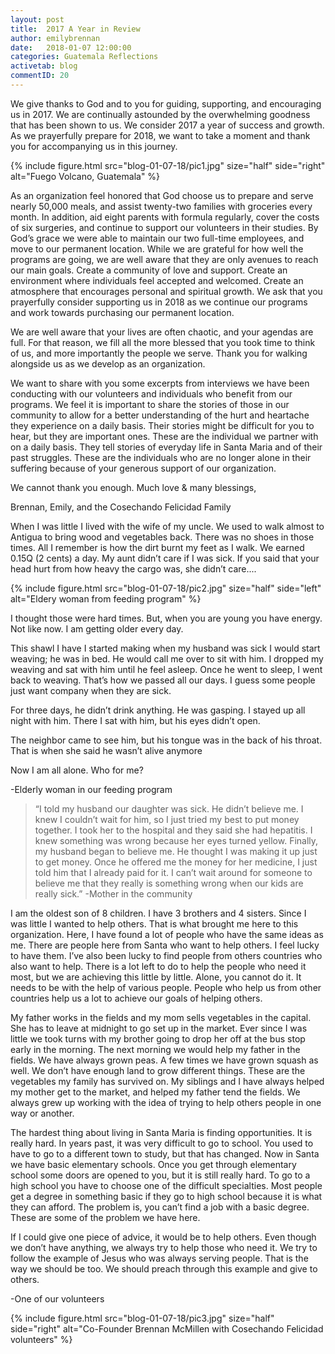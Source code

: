 ```yaml
---
layout: post
title:  2017 A Year in Review
author: emilybrennan
date:   2018-01-07 12:00:00
categories: Guatemala Reflections
activetab: blog
commentID: 20
---
```


We give thanks to God and to you for guiding, supporting, and encouraging us in 2017. We are continually astounded by the overwhelming goodness that has been shown to us. We consider 2017 a year of success and growth. As we prayerfully prepare for 2018, we want to take a moment and thank you for accompanying us in this journey. 

{% include figure.html src="blog-01-07-18/pic1.jpg" size="half" side="right" alt="Fuego Volcano, Guatemala" %}

As an organization feel honored that God choose us to prepare and serve nearly 50,000 meals, and assist twenty-two families with groceries every month. In addition, aid eight parents with formula regularly, cover the costs of six surgeries, and continue to support our volunteers in their studies. By God’s grace we were able to maintain our two full-time employees, and move to our permanent location. While we are grateful for how well the programs are going, we are well aware that they are only avenues to reach our main goals. Create a community of love and support. Create an environment where individuals feel accepted and welcomed. Create an atmosphere that encourages personal and spiritual growth. We ask that you prayerfully consider supporting us in 2018 as we continue our programs and work towards purchasing our permanent location.

We are well aware that your lives are often chaotic, and your agendas are full. For that reason, we fill all the more blessed that you took time to think of us, and more importantly the people we serve.  Thank you for walking alongside us as we develop as an organization. 

We want to share with you some excerpts from interviews we have been conducting with our volunteers and individuals who benefit from our programs. We feel it is important to share the stories of those in our community to allow for a better understanding of the hurt and heartache they experience on a daily basis. Their stories might be difficult for you to hear, but they are important ones. These are the individual we partner with on a daily basis.  They tell stories of everyday life in Santa Maria and of their past struggles. These are the individuals who are no longer alone in their suffering because of your generous support of our organization.  

We cannot thank you enough. Much love & many blessings,

<p class="meta">Brennan, Emily, and the Cosechando Felicidad Family</p>

When I was little I lived with the wife of my uncle. We used to walk almost to Antigua to bring wood and vegetables back. There was no shoes in those times. All I remember is how the dirt burnt my feet as I walk. We earned 0.15Q (2 cents) a day. My aunt didn’t care if I was sick. If you said that your head hurt from how heavy the cargo was, she didn’t care....

{% include figure.html src="blog-01-07-18/pic2.jpg" size="half" side="left" alt="Eldery woman from feeding program" %}

I thought those were hard times. But, when you are young you have energy. Not like now. I am getting older every day.

This shawl I have I started making when my husband was sick I would start weaving; he was in bed. He would call me over to sit with him. I dropped my weaving and sat with him until he feel asleep. Once he went to sleep, I went back to weaving. That’s how we passed all our days. I guess some people just want company when they are sick.

For three days, he didn’t drink anything. He was gasping. I stayed up all night with him. There I sat with him, but his eyes didn’t open.

The neighbor came to see him, but his tongue was in the back of his throat. That is when she said he wasn’t alive anymore

Now I am all alone. Who for me?

<p class="meta">-Elderly woman in our feeding program</p>

>“I told my husband our daughter was sick. He didn’t believe me. I knew I couldn’t wait for him, so I just tried my best to put money together. I took her to the hospital and they said she had hepatitis. I knew something was wrong because her eyes turned yellow. Finally, my husband began to believe me. He thought I was making it up just to get money. Once he offered me the money for her medicine, I just told him that I already paid for it. I can’t wait around for someone to believe me that they really is something wrong when our kids are really sick.” 
>-Mother in the community

I am the oldest son of 8 children. I have 3 brothers and 4 sisters. Since I was little I wanted to help others. That is what brought me here to this organization. Here, I have found a lot of people who have the same ideas as me. There are people here from Santa who want to help others. I feel lucky to have them. I’ve also been lucky to find people from others countries who also want to help. There is a lot left to do to help the people who need it most, but we are achieving this little by little. Alone, you cannot do it. It needs to be with the help of various people. People who help us from other countries help us a lot to achieve our goals of helping others.

My father works in the fields and my mom sells vegetables in the capital. She has to leave at midnight to go set up in the market. Ever since I was little we took turns with my brother going to drop her off at the bus stop early in the morning. The next morning we would  help my father in the fields. We have always grown peas. A few times we have grown squash as well. We don’t have enough land to grow different things. These are the vegetables my family has survived on. My siblings and I have always helped my mother get to the market, and helped my father tend the fields. We always grew up working with the idea of trying to help others people in one way or another.

The hardest thing about living in Santa Maria is finding opportunities. It is really hard. In years past, it was very difficult to go to school. You used to have to go to a different town to study, but that has changed. Now in Santa we have basic elementary schools. Once you get through elementary school some doors are opened to you, but it is still really hard. To go to a high school you have to choose one of the difficult specialties. Most people get a degree in something basic if they go to high school because it is what they can afford. The problem is, you can’t find a job with a basic degree. These are some of the problem we have here.

If I could give one piece of advice, it would be to help others. Even though we don’t have anything, we always try to help those who need it. We try to follow the example of Jesus who was always serving people. That is the way we should be too. We should preach through this example and give to others. 

<p class="meta">-One of our volunteers</p>

{% include figure.html src="blog-01-07-18/pic3.jpg" size="half" side="right" alt="Co-Founder Brennan McMillen with Cosechando Felicidad volunteers" %}